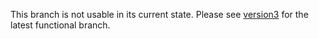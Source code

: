 This branch is not usable in its current state. Please see [version3](https://github.com/libbitcoin/libbitcoin-server/tree/version3) for the latest functional branch.
